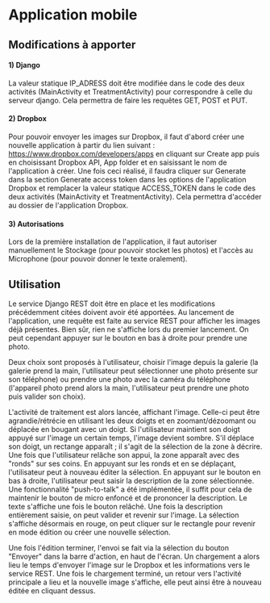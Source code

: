 # Application mobile

## Modifications à apporter

#### 1) Django

La valeur statique IP_ADRESS doit être modifiée dans le code des deux activités (MainActivity et TreatmentActivity) pour correspondre à celle du serveur django. Cela permettra de faire les requêtes GET, POST et PUT.
  
#### 2) Dropbox

Pour pouvoir envoyer les images sur Dropbox, il faut d'abord créer une nouvelle application à partir du lien suivant : https://www.dropbox.com/developers/apps en cliquant sur Create app puis en choisissant Dropbox API, App folder et en saisissant le nom de l'application à créer. Une fois ceci réalisé, il faudra cliquer sur Generate dans la section Generate access token dans les options de l'application Dropbox et remplacer la valeur statique ACCESS_TOKEN dans le code des deux activités (MainActivity et TreatmentActivity). Cela permettra d'accéder au dossier de l'application Dropbox.

#### 3) Autorisations

Lors de la première installation de l'application, il faut autoriser manuellement le Stockage (pour pouvoir stocket les photos) et l'accès au Microphone (pour pouvoir donner le texte oralement). 


## Utilisation

Le service Django REST doit être en place et les modifications précédemment citées doivent avoir été apportées. Au lancement de l'application, une requête est faite au service REST pour afficher les images déjà présentes. Bien sûr, rien ne s'affiche lors du premier lancement. On peut cependant appuyer sur le bouton en bas à droite pour prendre une photo. 

Deux choix sont proposés à l'utilisateur, choisir l'image depuis la galerie (la galerie prend la main, l'utilisateur peut sélectionner une photo présente sur son téléphone) ou prendre une photo avec la caméra du téléphone (l'appareil photo prend alors la main, l'utilisateur peut prendre une photo puis valider son choix).

L'activité de traitement est alors lancée, affichant l'image. Celle-ci peut être agrandie/rétrécie en utilisant les deux doigts et en zoomant/dézoomant ou déplacée en bougant avec un doigt. Si l'utilisateur maintient son doigt appuyé sur l'image un certain temps, l'image devient sombre. S'il déplace son doigt, un rectange apparaît ; il s'agit de la sélection de la zone à décrire. Une fois que l'utilisateur relâche son appui, la zone apparaît avec des "ronds" sur ses coins. En appuyant sur les ronds et en se déplaçant, l'utilisateur peut à nouveau éditer la sélection. En appuyant sur le bouton en bas à droite, l'utilisateur peut saisir la description de la zone sélectionnée. Une fonctionnalité "push-to-talk" a été implémentée, il suffit pour cela de maintenir le bouton de micro enfoncé et de prononcer la description. Le texte s'affiche une fois le bouton relâché. Une fois la description entièrement saisie, on peut valider et revenir sur l'image. La sélection s'affiche désormais en rouge, on peut cliquer sur le rectangle pour revenir en mode édition ou créer une nouvelle sélection.

Une fois l'édition terminer, l'envoi se fait via la sélection du bouton "Envoyer" dans la barre d'action, en haut de l'écran. Un chargement a alors lieu le temps d'envoyer l'image sur le Dropbox et les informations vers le service REST. Une fois le chargement terminé, un retour vers l'activité principale a lieu et la nouvelle image s'affiche, elle peut ainsi être à nouveau éditée en cliquant dessus.

